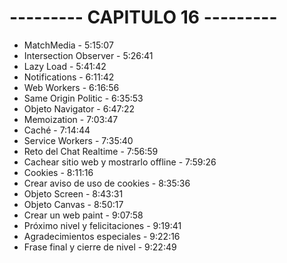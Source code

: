 # --------- CAPITULO 16 ---------

- MatchMedia - 5:15:07
- Intersection Observer - 5:26:41
- Lazy Load - 5:41:42
- Notifications  - 6:11:42
- Web Workers - 6:16:56
- Same Origin Politic - 6:35:53
- Objeto Navigator - 6:47:22
- Memoization - 7:03:47
- Caché - 7:14:44
- Service Workers - 7:35:40
- Reto del Chat Realtime - 7:56:59
- Cachear sitio web y mostrarlo offline - 7:59:26
- Cookies - 8:11:16
- Crear aviso de uso de cookies - 8:35:36
- Objeto Screen - 8:43:31
- Objeto Canvas - 8:50:17
- Crear un web paint - 9:07:58
- Próximo nivel y felicitaciones - 9:19:41
- Agradecimientos especiales - 9:22:16
- Frase final y cierre de nivel - 9:22:49